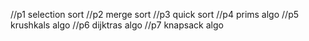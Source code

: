 //p1 selection sort
//p2 merge sort
//p3 quick sort
//p4 prims algo
//p5 krushkals algo
//p6 dijktras algo
//p7 knapsack algo
